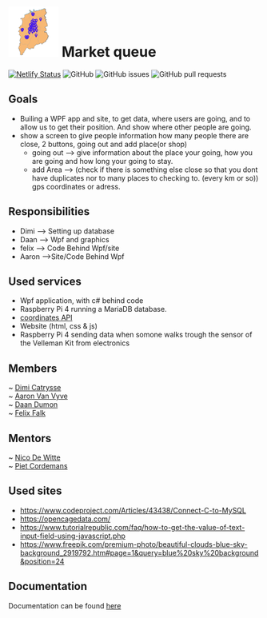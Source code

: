 # <img src="./Site/img/logo.jpg" height="100"> Market queue

[![Netlify Status](https://api.netlify.com/api/v1/badges/dd6b92c9-030e-468b-b476-761fd760f822/deploy-status)](https://app.netlify.com/sites/market-queue/deploys)
![GitHub](https://img.shields.io/github/license/vives-projectweek-1-2020/Market-queue?style=plastic)
![GitHub issues](https://img.shields.io/github/issues/vives-projectweek-1-2020/Market-queue?style=plastic)
![GitHub pull requests](https://img.shields.io/github/issues-pr/vives-projectweek-1-2020/Market-queue?style=plastic)

## Goals
* Builing a WPF app and site, to get data, where users are going, and to allow us to get their position. And show where other people are going.
* show a screen to give people information how many people there are close, 2 buttons, going out and add place(or shop)
    * going out --> give information about the place your going, how you are going and how long your going to stay.
    * add Area --> (check if there is something else close so that you dont have duplicates nor to many places to checking to. (every km or so)) gps coordinates or adress. 

## Responsibilities
* Dimi --> Setting up database
* Daan --> Wpf and graphics
* felix --> Code Behind Wpf/site
* Aaron -->Site/Code Behind Wpf

## Used services
* Wpf application, with c# behind code
* Raspberry Pi 4 running a MariaDB database.
* [coordinates API](https://opencagedata.com/)
* Website (html, css & js)
* Raspberry Pi 4 sending data when somone walks trough the sensor of the Velleman Kit from electronics

## Members
~ [Dimi Catrysse](https://github.com/DimDim2001)  
~ [Aaron Van Vyve](https://github.com/AaronVanV)  
~ [Daan Dumon](https://github.com/DaanDumon)  
~ [Felix Falk](https://github.com/felixfalk2903)  

## Mentors
~ [Nico De Witte](https://github.com/bioboost)  
~ [Piet Cordemans](https://github.com/pcordemans)


## Used sites

 * https://www.codeproject.com/Articles/43438/Connect-C-to-MySQL
 * https://opencagedata.com/
 * https://www.tutorialrepublic.com/faq/how-to-get-the-value-of-text-input-field-using-javascript.php
 * https://www.freepik.com/premium-photo/beautiful-clouds-blue-sky-background_2919792.htm#page=1&query=blue%20sky%20background&position=24

 ## Documentation

 Documentation can be found [here](./DOCUMENTATION.md)